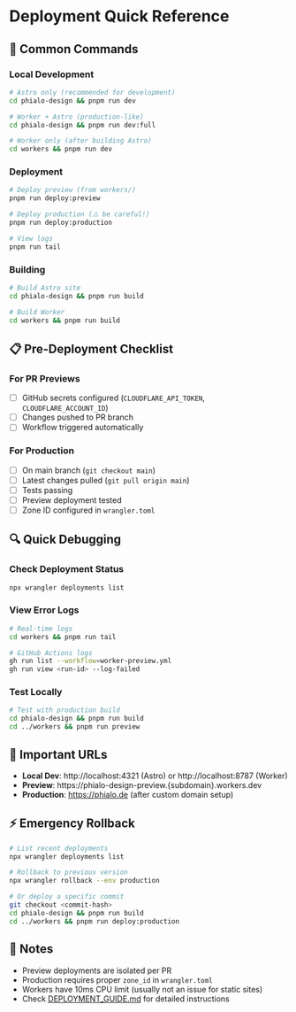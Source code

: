 # Deployment Quick Reference

## 🚀 Common Commands

### Local Development
```bash
# Astro only (recommended for development)
cd phialo-design && pnpm run dev

# Worker + Astro (production-like)
cd phialo-design && pnpm run dev:full

# Worker only (after building Astro)
cd workers && pnpm run dev
```

### Deployment
```bash
# Deploy preview (from workers/)
pnpm run deploy:preview

# Deploy production (⚠️ be careful!)
pnpm run deploy:production

# View logs
pnpm run tail
```

### Building
```bash
# Build Astro site
cd phialo-design && pnpm run build

# Build Worker
cd workers && pnpm run build
```

## 📋 Pre-Deployment Checklist

### For PR Previews
- [ ] GitHub secrets configured (`CLOUDFLARE_API_TOKEN`, `CLOUDFLARE_ACCOUNT_ID`)
- [ ] Changes pushed to PR branch
- [ ] Workflow triggered automatically

### For Production
- [ ] On main branch (`git checkout main`)
- [ ] Latest changes pulled (`git pull origin main`)
- [ ] Tests passing
- [ ] Preview deployment tested
- [ ] Zone ID configured in `wrangler.toml`

## 🔍 Quick Debugging

### Check Deployment Status
```bash
npx wrangler deployments list
```

### View Error Logs
```bash
# Real-time logs
cd workers && pnpm run tail

# GitHub Actions logs
gh run list --workflow=worker-preview.yml
gh run view <run-id> --log-failed
```

### Test Locally
```bash
# Test with production build
cd phialo-design && pnpm run build
cd ../workers && pnpm run preview
```

## 🔗 Important URLs

- **Local Dev**: http://localhost:4321 (Astro) or http://localhost:8787 (Worker)
- **Preview**: https://phialo-design-preview.{subdomain}.workers.dev
- **Production**: https://phialo.de (after custom domain setup)

## ⚡ Emergency Rollback

```bash
# List recent deployments
npx wrangler deployments list

# Rollback to previous version
npx wrangler rollback --env production

# Or deploy a specific commit
git checkout <commit-hash>
cd phialo-design && pnpm run build
cd ../workers && pnpm run deploy:production
```

## 📝 Notes

- Preview deployments are isolated per PR
- Production requires proper `zone_id` in `wrangler.toml`
- Workers have 10ms CPU limit (usually not an issue for static sites)
- Check [DEPLOYMENT_GUIDE.md](./DEPLOYMENT_GUIDE.md) for detailed instructions